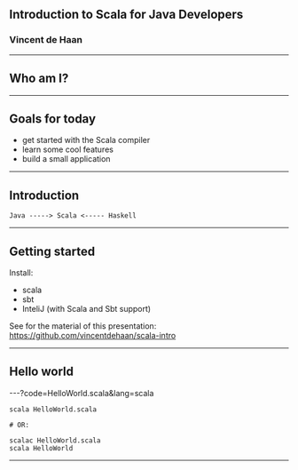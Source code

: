 ## Introduction to Scala for Java Developers
### Vincent de Haan

---

## Who am I?

---

## Goals for today
- get started with the Scala compiler
- learn some cool features
- build a small application

---

## Introduction

```
Java -----> Scala <----- Haskell
```

---

## Getting started

Install:
- scala
- sbt
- InteliJ (with Scala and Sbt support)

See for the material of this presentation: https://github.com/vincentdehaan/scala-intro

---

## Hello world

---?code=HelloWorld.scala&lang=scala

```
scala HelloWorld.scala

# OR:

scalac HelloWorld.scala
scala HelloWorld
```

---

## 